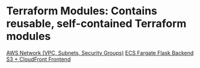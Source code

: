 # Terraform Modules: Contains reusable, self-contained Terraform modules
[AWS Network (VPC, Subnets, Security Groups)](https://github.com/RaduLupan/wetransfer-clone/tree/main/terraform/modules/network)
[ECS Fargate Flask Backend](https://github.com/RaduLupan/wetransfer-clone/tree/main/terraform/modules/ecs-flask-backend)
[S3 + CloudFront Frontend](https://github.com/RaduLupan/wetransfer-clone/tree/main/terraform/modules/s3-cloudfront-frontend)
